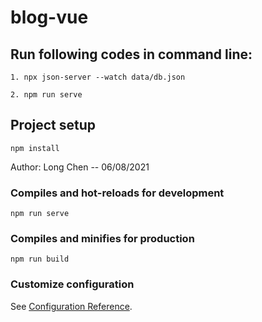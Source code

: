 # blog-vue

## Run following codes in command line:
```
1. npx json-server --watch data/db.json
```
```
2. npm run serve
```

## Project setup
```
npm install
```

Author: Long Chen -- 06/08/2021

### Compiles and hot-reloads for development
```
npm run serve
```

### Compiles and minifies for production
```
npm run build
```

### Customize configuration
See [Configuration Reference](https://cli.vuejs.org/config/).
